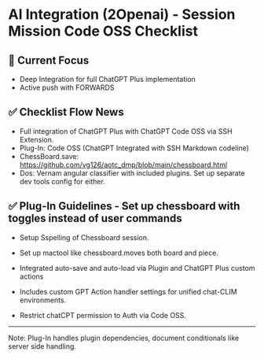 # AI Integration (2Openai) - Session Mission Code OSS Checklist

## 🎯 **Current Focus**

- Deep Integration for full ChatGPT Plus implementation
- Active push with FORWARDS

## ✅ **Checklist Flow News**

- Full integration of ChatGPT Plus with ChatGPT Code OSS via SSH Extension.
- Plug-In: Code OSS (ChatGPT Integrated with SSH Markdown codeline)
- ChessBoard.save: https://github.com/vg126/aotc_dmp/blob/main/chessboard.html
- Dos: Vernam angular classifier with included plugins. Set up separate dev tools config for either.

## ✅ **Plug-In Guidelines** - Set up chessboard with toggles instead of user commands
- Setup Sspelling of Chessboard session.
- Set up mactool like chessboard.moves both board and piece.

- Integrated auto-save and auto-load via Plugin and ChatGPT Plus custom actions

- Includes custom GPT Action handler settings for unified chat-CLIM environments.
- Restrict chatCPT permission to Auth via Code OSS.

---

Note: Plug-In handles plugin dependencies, document conditionals like server side handling.
